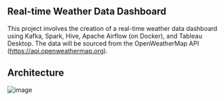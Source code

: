 ##  Real-time Weather Data Dashboard
This project involves the creation of a real-time weather data dashboard using Kafka, Spark, Hive, Apache Airflow (on Docker), and Tableau Desktop. The data will be sourced from the OpenWeatherMap API (https://api.openweathermap.org).

## Architecture 

![image](https://github.com/mabouelkhir/Real-Time-Weather-Data/assets/95728627/098d0945-291f-439f-9187-2385810f963a)


